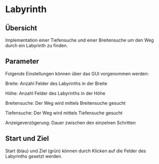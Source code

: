 # Labyrinth
## Übersicht
Implementation einer Tiefensuche und einer Breitensuche um den Weg durch ein Labyrinth zu finden.

## Parameter
Folgende Einstellungen können über das GUI vorgenommen werden:

Breite: Anzahl Felder des Labyrinths in der Breite

Höhe: Anzahl Felder des Labyrinths in der Höhe

Breitensuche: Der Weg wird mittels Breitensuche gesucht

Tiefensuche: Der Weg wird mittels Tiefensuche gesucht

Anzeigeverzögerung: Dauer zwischen den einzelnen Schritten

## Start und Ziel
Start (blau) und Ziel (grün) können durch Klicken auf die Felder des Labyrinths gesetzt werden.
